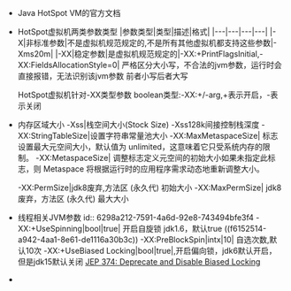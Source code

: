 - Java HotSpot VM的官方文档
- HotSpot虚拟机两类参数类型
  |参数类型|类型|描述|格式|
  |---|---|---|---|
  |-X|非标准参数|不是虚拟机规范规定的,不是所有其他虚拟机都支持这些参数|-Xms20m|
  |-XX|稳定参数|是虚拟机规范规定的|-XX:+PrintFlagsInitial,-XX:FieldsAllocationStyle=0|
  严格区分大小写，不合法的jvm参数，运行时会直接报错，无法识别该jvm参数
  前者小写后者大写
  
  HotSpot虚拟机针对-XX类型参数
  boolean类型:-XX:+/-arg,+表示开启，-表示关闭
- 内存区域大小
  -Xss|栈空间大小(Stock Size) -Xss128k间接控制栈深度
  -XX:StringTableSize|设置字符串常量池大小
  -XX:MaxMetaspaceSize| 标志设置最大元空间大小，默认值为 unlimited，这意味着它只受系统内存的限制。
  -XX:MetaspaceSize| 调整标志定义元空间的初始大小如果未指定此标志，则 Metaspace 将根据运行时的应用程序需求动态地重新调整大小。
  
  -XX:PermSize|jdk8废弃,方法区 (永久代) 初始大小
  -XX:MaxPermSize| jdk8废弃，方法区 (永久代) 最大大小
- 线程相关JVM参数
  id:: 6298a212-7591-4a6d-92e8-743494bfe3f4
  -XX:+UseSpinning|bool|true| 开启自旋锁 jdk1.6，默认true ((f6152514-a942-4aa1-8e61-de1116a30b3c))
  -XX:PreBlockSpin|intx|10| 自选次数,默认10次
  -XX:+UseBiased Locking|bool|true|,开启偏向锁，jdk6默认开启，但是jdk15默认关闭 
  [JEP 374: Deprecate and Disable Biased Locking](https://openjdk.java.net/jeps/374)
-